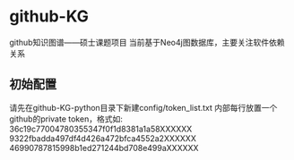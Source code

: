 # github-KG
github知识图谱——硕士课题项目
当前基于Neo4j图数据库，主要关注软件依赖关系

## 初始配置
请先在github-KG-python目录下新建config/token_list.txt
内部每行放置一个github的private token，格式如:
36c19c77004780355347f0f1d8381a1a58XXXXXX
9322fbadda497df4d426a472bfca4552a2XXXXXX
46990787815998b1ed271244bd708e499aXXXXXX